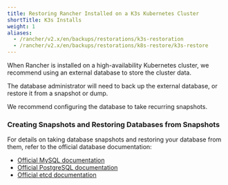 ```yaml
---
title: Restoring Rancher Installed on a K3s Kubernetes Cluster
shortTitle: K3s Installs
weight: 1
aliases:
  - /rancher/v2.x/en/backups/restorations/k3s-restoration
  - /rancher/v2.x/en/backups/restorations/k8s-restore/k3s-restore
---
```


When Rancher is installed on a high-availability Kubernetes cluster, we recommend using an external database to store the cluster data.

The database administrator will need to back up the external database, or restore it from a snapshot or dump.

We recommend configuring the database to take recurring snapshots.

### Creating Snapshots and Restoring Databases from Snapshots

For details on taking database snapshots and restoring your database from them, refer to the official database documentation:

- [Official MySQL documentation](https://dev.mysql.com/doc/refman/8.0/en/replication-snapshot-method.html)
- [Official PostgreSQL documentation](https://www.postgresql.org/docs/8.3/backup-dump.html)
- [Official etcd documentation](https://github.com/etcd-io/etcd/blob/master/Documentation/op-guide/recovery.md)
